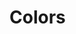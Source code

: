 <script setup lang="ts">
import TwcColors from '@/components/TwcColors.vue';
</script>

# Colors

<TwcColors />
